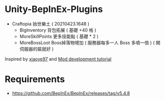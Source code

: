 # Unity-BepInEx-Plugins

* Craftopia 始世樂土 ( 20210423.1648 )
  * BigInventory 背包拓展 ( 基礎 +40 格 )
  * MoreSkillPoints 更多技能點 ( 基礎 * 2 )
  * MoreBossLoot Boss掉落物增加 ( 服務器每多一人 Boss 多噴一倍 ) ( 開伺服器的裝就好 )

Inspired by [xiaoye97](https://github.com/xiaoye97) and [Mod development tutorial](https://www.bilibili.com/read/cv8997376)

# Requirements
  * https://github.com/BepInEx/BepInEx/releases/tag/v5.4.8
